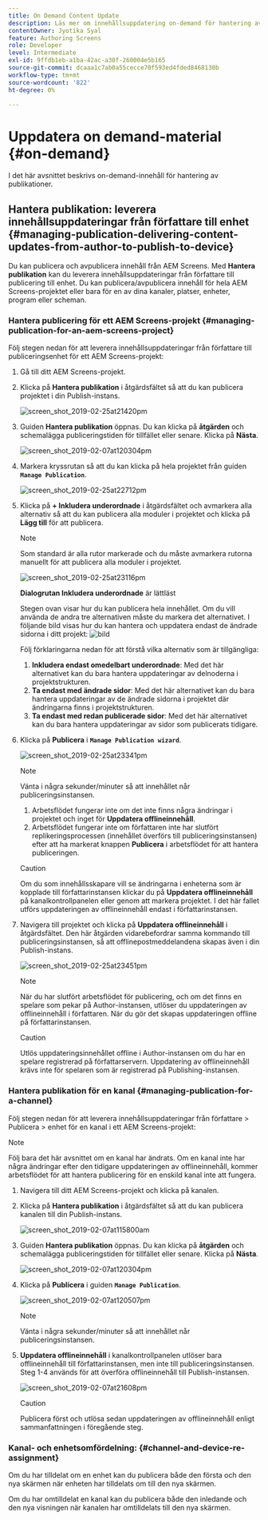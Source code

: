 ```yaml
---
title: On Demand Content Update
description: Läs mer om innehållsuppdatering on-demand för hantering av publikationer.
contentOwner: Jyotika Syal
feature: Authoring Screens
role: Developer
level: Intermediate
exl-id: 9ffdb1eb-a1ba-42ac-a30f-260004e5b165
source-git-commit: dcaaa1c7ab0a55cecce70f593ed4fded8468130b
workflow-type: tm+mt
source-wordcount: '822'
ht-degree: 0%

---
```


# Uppdatera on demand-material {#on-demand}

I det här avsnittet beskrivs on-demand-innehåll för hantering av publikationer.

## Hantera publikation: leverera innehållsuppdateringar från författare till enhet {#managing-publication-delivering-content-updates-from-author-to-publish-to-device}

Du kan publicera och avpublicera innehåll från AEM Screens. Med **Hantera publikation** kan du leverera innehållsuppdateringar från författare till publicering till enhet. Du kan publicera/avpublicera innehåll för hela AEM Screens-projektet eller bara för en av dina kanaler, platser, enheter, program eller scheman.

### Hantera publicering för ett AEM Screens-projekt {#managing-publication-for-an-aem-screens-project}

Följ stegen nedan för att leverera innehållsuppdateringar från författare till publiceringsenhet för ett AEM Screens-projekt:

1. Gå till ditt AEM Screens-projekt.
1. Klicka på **Hantera publikation** i åtgärdsfältet så att du kan publicera projektet i din Publish-instans.

   ![screen_shot_2019-02-25at21420pm](assets/screen_shot_2019-02-25at21420pm.png)

1. Guiden **Hantera publikation** öppnas. Du kan klicka på **åtgärden** och schemalägga publiceringstiden för tillfället eller senare. Klicka på **Nästa**.

   ![screen_shot_2019-02-07at120304pm](assets/screen_shot_2019-02-07at120304pm.png)

1. Markera kryssrutan så att du kan klicka på hela projektet från guiden **`Manage Publication`**.

   ![screen_shot_2019-02-25at22712pm](assets/screen_shot_2019-02-25at22712pm.png)

1. Klicka på **+ Inkludera underordnade** i åtgärdsfältet och avmarkera alla alternativ så att du kan publicera alla moduler i projektet och klicka på **Lägg till** för att publicera.

   >[!NOTE]
   >
   >Som standard är alla rutor markerade och du måste avmarkera rutorna manuellt för att publicera alla moduler i projektet.

   ![screen_shot_2019-02-25at23116pm](assets/screen_shot_2019-02-25at23116pm.png)

   **Dialogrutan Inkludera underordnade** är lättläst

   Stegen ovan visar hur du kan publicera hela innehållet. Om du vill använda de andra tre alternativen måste du markera det alternativet.
I följande bild visas hur du kan hantera och uppdatera endast de ändrade sidorna i ditt projekt:
   ![bild](assets/author-publish-manage.png)

   Följ förklaringarna nedan för att förstå vilka alternativ som är tillgängliga:

   1. **Inkludera endast omedelbart underordnade**:
Med det här alternativet kan du bara hantera uppdateringar av delnoderna i projektstrukturen.
   1. **Ta endast med ändrade sidor**:
Med det här alternativet kan du bara hantera uppdateringar av de ändrade sidorna i projektet där ändringarna finns i projektstrukturen.
   1. **Ta endast med redan publicerade sidor**:
Med det här alternativet kan du bara hantera uppdateringar av sidor som publicerats tidigare.


1. Klicka på **Publicera** i **`Manage Publication wizard`**.

   ![screen_shot_2019-02-25at23341pm](assets/screen_shot_2019-02-25at23341pm.png)

   >[!NOTE]
   >
   >Vänta i några sekunder/minuter så att innehållet når publiceringsinstansen.
   >
   >
   >    1. Arbetsflödet fungerar inte om det inte finns några ändringar i projektet och inget för **Uppdatera offlineinnehåll**.
   >    1. Arbetsflödet fungerar inte om författaren inte har slutfört replikeringsprocessen (innehållet överförs till publiceringsinstansen) efter att ha markerat knappen **Publicera** i arbetsflödet för att hantera publiceringen.

   >[!CAUTION]
   >Om du som innehållsskapare vill se ändringarna i enheterna som är kopplade till författarinstansen klickar du på **Uppdatera offlineinnehåll** på kanalkontrollpanelen eller genom att markera projektet. I det här fallet utförs uppdateringen av offlineinnehåll endast i författarinstansen.

1. Navigera till projektet och klicka på **Uppdatera offlineinnehåll** i åtgärdsfältet. Den här åtgärden vidarebefordrar samma kommando till publiceringsinstansen, så att offlinepostmeddelandena skapas även i din Publish-instans.

   ![screen_shot_2019-02-25at23451pm](assets/screen_shot_2019-02-25at23451pm.png)


   >[!NOTE]
   >
   >När du har slutfört arbetsflödet för publicering, och om det finns en spelare som pekar på Author-instansen, utlöser du uppdateringen av offlineinnehåll i författaren. När du gör det skapas uppdateringen offline på författarinstansen.

   >[!CAUTION]
   >
   >Utlös uppdateringsinnehållet offline i Author-instansen om du har en spelare registrerad på författarservern. Uppdatering av offlineinnehåll krävs inte för spelaren som är registrerad på Publishing-instansen.

### Hantera publikation för en kanal {#managing-publication-for-a-channel}

Följ stegen nedan för att leverera innehållsuppdateringar från författare > Publicera > enhet för en kanal i ett AEM Screens-projekt:

>[!NOTE]
>
>Följ bara det här avsnittet om en kanal har ändrats. Om en kanal inte har några ändringar efter den tidigare uppdateringen av offlineinnehåll, kommer arbetsflödet för att hantera publicering för en enskild kanal inte att fungera.

1. Navigera till ditt AEM Screens-projekt och klicka på kanalen.
1. Klicka på **Hantera publikation** i åtgärdsfältet så att du kan publicera kanalen till din Publish-instans.

   ![screen_shot_2019-02-07at115800am](assets/screen_shot_2019-02-07at115800am.png)

1. Guiden **Hantera publikation** öppnas. Du kan klicka på **åtgärden** och schemalägga publiceringstiden för tillfället eller senare. Klicka på **Nästa**.

   ![screen_shot_2019-02-07at120304pm](assets/screen_shot_2019-02-07at120304pm.png)

1. Klicka på **Publicera** i guiden **`Manage Publication`**.

   ![screen_shot_2019-02-07at120507pm](assets/screen_shot_2019-02-07at120507pm.png)

   >[!NOTE]
   >
   >Vänta i några sekunder/minuter så att innehållet når publiceringsinstansen.

1. **Uppdatera offlineinnehåll** i kanalkontrollpanelen utlöser bara offlineinnehåll till författarinstansen, men inte till publiceringsinstansen. Steg 1-4 används för att överföra offlineinnehåll till Publish-instansen.

   ![screen_shot_2019-02-07at21608pm](assets/screen_shot_2019-02-07at21608pm.png)

   >[!CAUTION]
   >
   >Publicera först och utlösa sedan uppdateringen av offlineinnehåll enligt sammanfattningen i föregående steg.

### Kanal- och enhetsomfördelning: {#channel-and-device-re-assignment}

Om du har tilldelat om en enhet kan du publicera både den första och den nya skärmen när enheten har tilldelats om till den nya skärmen.

Om du har omtilldelat en kanal kan du publicera både den inledande och den nya visningen när kanalen har omtilldelats till den nya skärmen.
